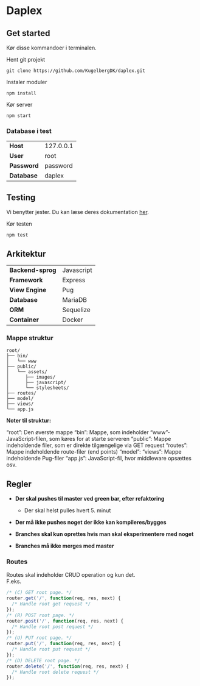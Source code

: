 # Daplex

## Get started
Kør disse kommandoer i terminalen.

Hent git projekt
```
git clone https://github.com/KugelbergDK/daplex.git
```
Instaler moduler
```
npm install
```
Kør server
```
npm start
```

### Database i test
|   |   |
|---|---|
|  **Host** |  127.0.0.1 |
|  **User** |  root |
|  **Password** |  password |
|  **Database** |  daplex |

## Testing
Vi benytter jester. Du kan læse deres dokumentation [her](https://jestjs.io/docs/en/getting-started.html).

Kør testen
```
npm test
```

## Arkitektur
|   |   |
|---|---|
|  **Backend-sprog** |  Javascript |
|  **Framework** |  Express |
|  **View Engine** |  Pug |
|  **Database** |  MariaDB |
|  **ORM** |  Sequelize |
|  **Container** |  Docker |

### Mappe struktur
```
root/
├── bin/
│   └── www
├── public/
│   └── assets/
│      ├── images/
│      ├── javascript/
│      └── stylesheets/
├── routes/
├── model/
├── views/
└── app.js
```
**Noter til struktur:**

“root”: Den øverste mappe
“bin”: Mappe, som indeholder “www”-JavaScript-filen, som køres for at starte serveren
“public”: Mappe indeholdende filer, som er direkte tilgængelige via GET request
“routes”: Mappe indeholdende route-filer (end points)
“model”: 
“views”: Mappe indeholdende Pug-filer
“app.js”: JavaScript-fil, hvor middleware opsættes osv.


## Regler

* **Der skal pushes til master ved green bar, efter refaktoring**
    * Der skal helst pulles hvert 5. minut   

* **Der må ikke pushes noget der ikke kan kompileres/bygges**
* **Branches skal kun oprettes hvis man skal eksperimentere med noget**
* **Branches må ikke merges med master**


### Routes
Routes skal indeholder CRUD operation og kun det.
<br>F.eks.
```javascript
/* (C) GET root page. */
router.get('/', function(req, res, next) {
  /* Handle root get request */
});
/* (R) POST root page. */
router.post('/', function(req, res, next) {
  /* Handle root post request */
});
/* (U) PUT root page. */
router.put('/', function(req, res, next) {
  /* Handle root put request */
});
/* (D) DELETE root page. */
router.delete('/', function(req, res, next) {
  /* Handle root delete request */
});
``` 
